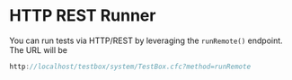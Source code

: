 # HTTP REST Runner

You can run tests via HTTP/REST by leveraging the `runRemote()` endpoint. The URL will be

```javascript
http://localhost/testbox/system/TestBox.cfc?method=runRemote
```
